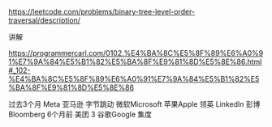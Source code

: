 https://leetcode.com/problems/binary-tree-level-order-traversal/description/

讲解

https://programmercarl.com/0102.%E4%BA%8C%E5%8F%89%E6%A0%91%E7%9A%84%E5%B1%82%E5%BA%8F%E9%81%8D%E5%8E%86.html#_102-%E4%BA%8C%E5%8F%89%E6%A0%91%E7%9A%84%E5%B1%82%E5%BA%8F%E9%81%8D%E5%8E%86


过去3个月
Meta
亚马逊
字节跳动
微软Microsoft
苹果Apple
领英 Linkedln
彭博Bloomberg
6个月前
美团
3
谷歌Google
集度
